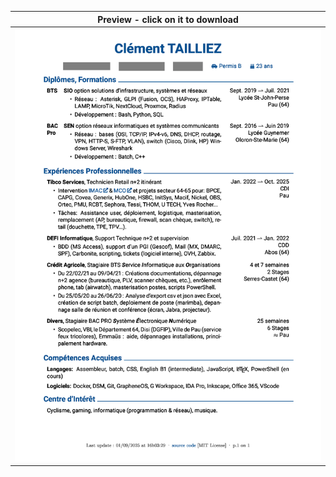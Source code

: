 

| Preview - click on it to download |
| ---------- |
| <a href=https://github.com/c2tz/cv/releases/download/01-09-2025_20-34-26/CV_TAILLIEZ_Clement.pdf><img src=https://raw.githubusercontent.com/c2tz/cv/main/CV_TAILLIEZ_Clement.png alt=CV Preview></a> |
